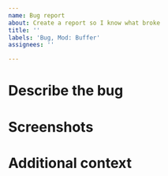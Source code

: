 ```yaml
---
name: Bug report
about: Create a report so I know what broke
title: ''
labels: 'Bug, Mod: Buffer'
assignees: ''

---
```


# Describe the bug
<!-- A clear and concise description of what the bug is. -->

# Screenshots
<!-- If applicable, add screenshots to help explain your problem. -->

# Additional context
<!-- Add any other context about the problem here.-->
